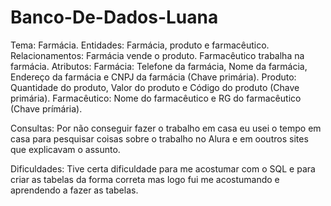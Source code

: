 # Banco-De-Dados-Luana
Tema: Farmácia. 
Entidades: Farmácia, produto e farmacêutico. 
Relacionamentos: Farmácia vende o produto.
                 Farmacêutico trabalha na farmácia. 
Atributos: 
Farmácia: Telefone da farmácia, Nome da farmácia, Endereço da farmácia e CNPJ da farmácia (Chave primária).
Produto: Quantidade do produto, Valor do produto e Código do produto (Chave primária).
Farmacêutico: Nome do farmacêutico e RG do farmacêutico (Chave prímária). 

Consultas: Por não conseguir fazer o trabalho em casa eu usei o tempo em casa para pesquisar coisas sobre o trabalho no Alura e em ooutros sites que explicavam o assunto. 

Dificuldades: Tive certa dificuldade para me acostumar com o SQL e para criar as tabelas da forma correta mas logo fui me acostumando e aprendendo a fazer as tabelas. 





